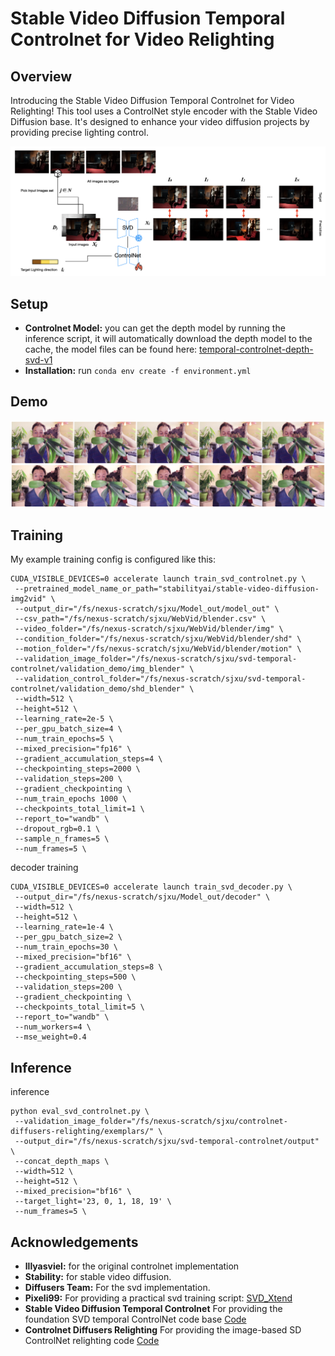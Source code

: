 # Stable Video Diffusion Temporal Controlnet for Video Relighting

## Overview
Introducing the Stable Video Diffusion Temporal Controlnet for Video Relighting!
This tool uses a ControlNet style encoder with the Stable Video Diffusion base. It's designed to enhance your video diffusion projects by providing precise lighting control.

![](./SVD_controlnet.001.png)

## Setup
- **Controlnet Model:** you can get the depth model by running the inference script, it will automatically download the depth model to the cache, the model files can be found here: [temporal-controlnet-depth-svd-v1](https://huggingface.co/CiaraRowles/temporal-controlnet-depth-svd-v1)
- **Installation:** run `conda env create -f environment.yml`

## Demo

![](./image_grid.png)

## Training
My example training config is configured like this:
```
CUDA_VISIBLE_DEVICES=0 accelerate launch train_svd_controlnet.py \
 --pretrained_model_name_or_path="stabilityai/stable-video-diffusion-img2vid" \
 --output_dir="/fs/nexus-scratch/sjxu/Model_out/model_out" \
 --csv_path="/fs/nexus-scratch/sjxu/WebVid/blender.csv" \
 --video_folder="/fs/nexus-scratch/sjxu/WebVid/blender/img" \
 --condition_folder="/fs/nexus-scratch/sjxu/WebVid/blender/shd" \
 --motion_folder="/fs/nexus-scratch/sjxu/WebVid/blender/motion" \
 --validation_image_folder="/fs/nexus-scratch/sjxu/svd-temporal-controlnet/validation_demo/img_blender" \
 --validation_control_folder="/fs/nexus-scratch/sjxu/svd-temporal-controlnet/validation_demo/shd_blender" \
 --width=512 \
 --height=512 \
 --learning_rate=2e-5 \
 --per_gpu_batch_size=4 \
 --num_train_epochs=5 \
 --mixed_precision="fp16" \
 --gradient_accumulation_steps=4 \
 --checkpointing_steps=2000 \
 --validation_steps=200 \
 --gradient_checkpointing \
 --num_train_epochs 1000 \
 --checkpoints_total_limit=1 \
 --report_to="wandb" \
 --dropout_rgb=0.1 \
 --sample_n_frames=5 \
 --num_frames=5 \
```
decoder training
```
CUDA_VISIBLE_DEVICES=0 accelerate launch train_svd_decoder.py \
 --output_dir="/fs/nexus-scratch/sjxu/Model_out/decoder" \
 --width=512 \
 --height=512 \
 --learning_rate=1e-4 \
 --per_gpu_batch_size=2 \
 --num_train_epochs=30 \
 --mixed_precision="bf16" \
 --gradient_accumulation_steps=8 \
 --checkpointing_steps=500 \
 --validation_steps=200 \
 --gradient_checkpointing \
 --checkpoints_total_limit=5 \
 --report_to="wandb" \
 --num_workers=4 \
 --mse_weight=0.4

```
## Inference

inference
```
python eval_svd_controlnet.py \
 --validation_image_folder="/fs/nexus-scratch/sjxu/controlnet-diffusers-relighting/exemplars/" \
 --output_dir="/fs/nexus-scratch/sjxu/svd-temporal-controlnet/output" \
 --concat_depth_maps \
 --width=512 \
 --height=512 \
 --mixed_precision="bf16" \
 --target_light='23, 0, 1, 18, 19' \
 --num_frames=5 \
```


## Acknowledgements
- **lllyasviel:** for the original controlnet implementation
- **Stability:** for stable video diffusion.
- **Diffusers Team:** For the svd implementation.
- **Pixeli99:** For providing a practical svd training script: [SVD_Xtend](https://github.com/pixeli99/SVD_Xtend)
- **Stable Video Diffusion Temporal Controlnet** For providing the foundation SVD temporal ControlNet code base  [Code](https://github.com/CiaraStrawberry/svd-temporal-controlnet/)
- **Controlnet Diffusers Relighting** For providing the image-based SD ControlNet relighting code  [Code](https://github.com/graphdeco-inria/controlnet-diffusers-relighting/)
